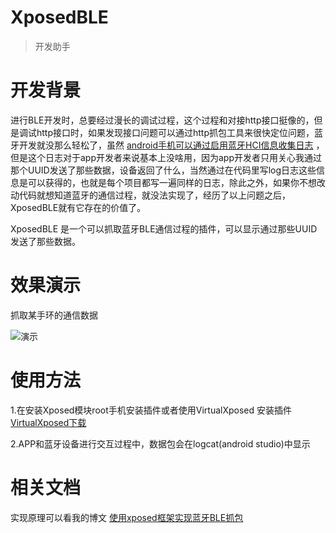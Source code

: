 
# XposedBLE 

> 开发助手

# 开发背景

进行BLE开发时，总要经过漫长的调试过程，这个过程和对接http接口挺像的，但是调试http接口时，如果发现接口问题可以通过http抓包工具来很快定位问题，蓝牙开发就没那么轻松了，虽然 [android手机可以通过启用蓝牙HCI信息收集日志](https://blog.csdn.net/wangbf_java/article/details/81269149) ，但是这个日志对于app开发者来说基本上没啥用，因为app开发者只用关心我通过那个UUID发送了那些数据，设备返回了什么，当然通过在代码里写log日志这些信息是可以获得的，也就是每个项目都写一遍同样的日志，除此之外，如果你不想改动代码就想知道蓝牙的通信过程，就没法实现了，经历了以上问题之后，XposedBLE就有它存在的价值了。

XposedBLE 是一个可以抓取蓝牙BLE通信过程的插件，可以显示通过那些UUID发送了那些数据。


# 效果演示
抓取某手环的通信数据

![演示](https://img-blog.csdnimg.cn/20181230035351621.png?x-oss-proess=image/watermark,type_ZmFuZ3poZW5naGVpdGk,shadow_10,text_aHR0cHM6Ly9ibG9nLmNzZG4ubmV0L3dhbmdiZl9qYXZh,size_16,color_FFFFFF,t_70)
# 使用方法
1.在安装Xposed模块root手机安装插件或者使用VirtualXposed 安装插件 [VirtualXposed下载](https://github.com/android-hacker/VirtualXposed/releases)

2.APP和蓝牙设备进行交互过程中，数据包会在logcat(android studio)中显示

# 相关文档
实现原理可以看我的博文 
[使用xposed框架实现蓝牙BLE抓包](https://blog.csdn.net/wangbf_java/article/details/85350130)
